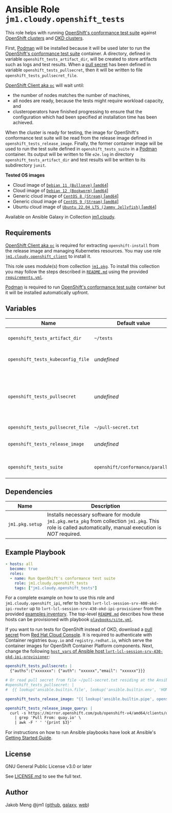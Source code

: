 # Ansible Role `jm1.cloudy.openshift_tests`

This role helps with running [OpenShift's conformance test suite][ocp-tests] against [OpenShift clusters][ocp] and
[OKD clusters][okd].

First, [Podman][podman] will be installed because it will be used later to run the [OpenShift's conformance test suite][
ocp-tests] container. A directory, defined in variable `openshift_tests_artifact_dir`, will be created to store
artifacts such as logs and test results. When a [pull secret][using-image-pull-secrets] has been defined in variable
`openshift_tests_pullsecret`, then it will be written to file `openshift_tests_pullsecret_file`.

[OpenShift Client aka `oc`][ocp-oc] will wait until:
- the number of nodes matches the number of machines,
- all nodes are ready, because the tests might require workload capacity, and
- clusteroperators have finished progressing to ensure that the configuration which had been specified at installation
  time has been achieved.

When the cluster is ready for testing, the image for OpenShift's conformance test suite will be read from the release
image defined in `openshift_tests_release_image`. Finally, the former container image will be used to run the test suite
defined in `openshift_tests_suite` in a [Podman][podman] container. Its output will be written to file `e2e.log` in
directory `openshift_tests_artifact_dir` and test results will be written to its subdirectory `junit`.

[ocp]: https://openshift.com/
[ocp-tests]: https://github.com/openshift/origin
[okd]: https://www.okd.io/
[podman]: https://podman.io/
[using-image-pull-secrets]: https://docs.openshift.com/container-platform/4.12/openshift_images/managing_images/using-image-pull-secrets.html

**Tested OS images**
- Cloud image of [`Debian 11 (Bullseye)` \[`amd64`\]](https://cdimage.debian.org/images/cloud/bullseye/latest/)
- Cloud image of [`Debian 12 (Bookworm)` \[`amd64`\]](https://cdimage.debian.org/images/cloud/bookworm/)
- Generic cloud image of [`CentOS 8 (Stream)` \[`amd64`\]](https://cloud.centos.org/centos/8-stream/x86_64/images/)
- Generic cloud image of [`CentOS 9 (Stream)` \[`amd64`\]](https://cloud.centos.org/centos/9-stream/x86_64/images/)
- Ubuntu cloud image of [`Ubuntu 22.04 LTS (Jammy Jellyfish)` \[`amd64`\]](https://cloud-images.ubuntu.com/jammy/)

Available on Ansible Galaxy in Collection [jm1.cloudy](https://galaxy.ansible.com/jm1/cloudy).

## Requirements

[OpenShift Client aka `oc`][ocp-oc] is required for extracting `openshift-install` from the release image and managing
Kubernetes resources. You may use role [`jm1.cloudy.openshift_client`](../openshift_client/README.md) to install it.

[ocp-oc]: https://github.com/openshift/oc

This role uses module(s) from collection [`jm1.pkg`][galaxy-jm1-pkg]. To install this collection you may follow the
steps described in [`README.md`][jm1-cloudy-readme] using the provided [`requirements.yml`][jm1-cloudy-requirements].

[galaxy-jm1-pkg]: https://galaxy.ansible.com/jm1/pkg
[jm1-cloudy-readme]: ../../README.md
[jm1-cloudy-requirements]: ../../requirements.yml

[Podman][podman] is required to run [OpenShift's conformance test suite][ocp-tests] container but it will be installed
automatically upfront.

## Variables

| Name                              | Default value                    | Required | Description |
| --------------------------------- | -------------------------------- | -------- | ----------- |
| `openshift_tests_artifact_dir`    | `~/tests`                        | false    | Directory where logs and test results will be stored. Defaults to `tests` in `ansible_user`'s home |
| `openshift_tests_kubeconfig_file` | *undefined*                      | true     | Path to a [kubeconfig][kubeconfig] file which contains cluster details, certificates, authentication tokens etc. |
| `openshift_tests_pullsecret`      | *undefined*                      | false    | [Pull secret][using-image-pull-secrets] downloaded from [Red Hat Cloud Console][rh-console-ipi] which will be used to authenticate with Container registries `Quay.io` and `registry.redhat.io`, which serve the container images for OpenShift Container Platform components. A pull secret is required for OpenShift deployments only, but not for OKD deployments. |
| `openshift_tests_pullsecret_file` | `~/pull-secret.txt`              | false    | Path to pull secret file |
| `openshift_tests_release_image`   | *undefined*                      | true     | Container image from which `openstack-install` will be extracted, e.g. `'registry.ci.openshift.org/origin/release-scos:scos-4.12'` |
| `openshift_tests_suite`           | `openshift/conformance/parallel` | false    | The test suite to run.  Use `openshift-tests run --help` to list available suites. [Defaults to OpenShift CI's default test suite][ocp-e2e-test-step] |

[kubeconfig]: https://www.redhat.com/sysadmin/kubeconfig
[rh-console-ipi]: https://console.redhat.com/openshift/install/metal/installer-provisioned
[ocp-e2e-test-step]: https://steps.ci.openshift.org/reference/openshift-e2e-test

## Dependencies

| Name                | Description |
| ------------------- | ----------- |
| `jm1.pkg.setup`     | Installs necessary software for module `jm1.pkg.meta_pkg` from collection `jm1.pkg`. This role is called automatically, manual execution is *NOT* required. |

## Example Playbook

```yml
- hosts: all
  become: true
  roles:
  - name: Run OpenShift's conformance test suite
    role: jm1.cloudy.openshift_tests
    tags: ["jm1.cloudy.openshift_tests"]
```

For a complete example on how to use this role and `jm1.cloudy.openshift_ipi`, refer to hosts
`lvrt-lcl-session-srv-400-okd-ipi-router` up to `lvrt-lcl-session-srv-430-okd-ipi-provisioner` from the provided
[examples inventory][inventory-example]. The top-level [`README.md`][jm1-cloudy-readme] describes how these hosts can be
provisioned with playbook [`playbooks/site.yml`][playbook-site-yml].

If you want to run tests for OpenShift instead of OKD, download a [pull secret][using-image-pull-secrets] from [Red Hat
Cloud Console][rh-console-ipi]. It is required to authenticate with Container registries `Quay.io` and
`registry.redhat.io`, which serve the container images for OpenShift Container Platform components. Next, change the
following [`host_vars` of Ansible host `lvrt-lcl-session-srv-430-okd-ipi-provisioner`][provisioner-host-vars]:

```yml
openshift_tests_pullsecret: |
  {"auths":{"xxxxxxx": {"auth": "xxxxxx","email": "xxxxxx"}}}

# Or read pull secret from file ~/pull-secret.txt residing at the Ansible controller
#openshift_tests_pullsecret: |
#  {{ lookup('ansible.builtin.file', lookup('ansible.builtin.env', 'HOME') + '/pull-secret.txt') }}

openshift_tests_release_image: "{{ lookup('ansible.builtin.pipe', openshift_tests_release_image_query) }}"

openshift_tests_release_image_query: |
  curl -s https://mirror.openshift.com/pub/openshift-v4/amd64/clients/ocp/stable-4.12/release.txt \
    | grep 'Pull From: quay.io' \
    | awk -F ' ' '{print $3}'
```

[inventory-example]: ../../inventory/
[playbook-site-yml]: ../../playbooks/site.yml
[provisioner-host-vars]: ../../inventory/host_vars/lvrt-lcl-session-srv-430-okd-ipi-provisioner.yml

For instructions on how to run Ansible playbooks have look at Ansible's
[Getting Started Guide](https://docs.ansible.com/ansible/latest/network/getting_started/first_playbook.html).

## License

GNU General Public License v3.0 or later

See [LICENSE.md](../../LICENSE.md) to see the full text.

## Author

Jakob Meng
@jm1 ([github](https://github.com/jm1), [galaxy](https://galaxy.ansible.com/jm1), [web](http://www.jakobmeng.de))
